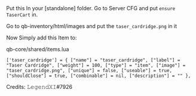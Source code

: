 ##
Put this In your [standalone] folder. 
Go to Server CFG and put `ensure TaserCart` in.

Go to qb-inventory/html/images and put the `taser_cardridge.png` in it

Now Simply add this Item to:

qb-core/shared/items.lua

`['taser_cardridge'] = {
                    ["name"] = "taser_cardridge",
                    ["label"] = "Taser Cardridge",
                    ["weight"] = 100,
                    ["type"] = "item",
                    ["image"] = "taser_cardridge.png",
                    ["unique"] = false,
                    ["useable"] = true,
                    ["shouldClose"] = true,
                    ["combinable"] = nil,
                    ["description"] = ""
                },`

Credits: 𝙻𝚎𝚐𝚎𝚗𝚍𝚇𝙸#7926
